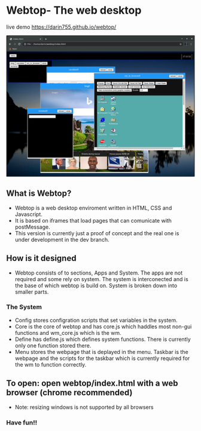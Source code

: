 # Webtop- The web desktop

live demo https://darin755.github.io/webtop/

<img src="screenshot.png">

## What is Webtop?
 - Webtop is a web desktop enviroment written in HTML, CSS and Javascript. 
 - It is based on iframes that load pages that can comunicate with postMessage. 
 - This version is currently just a proof of concept and the real one is under development in the dev branch. 
 ## How is it designed
 - Webtop consists of to sections, Apps and System. The apps are not required and some rely on system. The system is interconected and is the base of which webtop is build on. System is broken down into smaller parts. 
 ### The System
 - Config stores configration scripts that set variables in the system. 
 - Core is the core of webtop and has core.js which haddles most non-gui functions and wm_core.js which is the wm. 
 - Define has define.js which defines system functions. There is currently only one function stored there. 
 - Menu stores the webpage that is deplayed in the menu. Taskbar is the webpage and the scripts for the taskbar which is currently required for the wm to function correctly.

## To open: open webtop/index.html with a web browser (chrome recommended)

 - Note: resizing windows is not supported by all browsers

### Have fun!!

